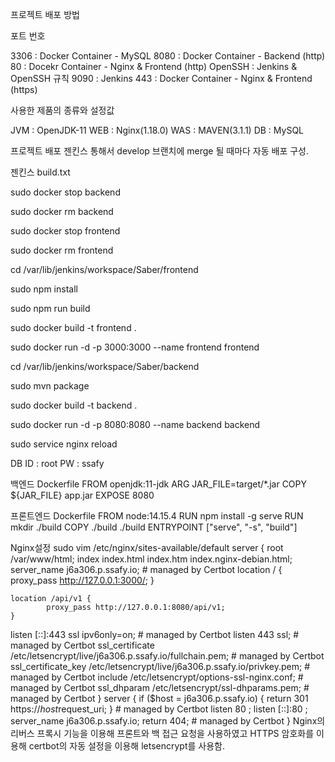 프로젝트 배포 방법

포트 번호

3306 : Docker Container - MySQL
8080 : Docker Container - Backend (http)
80 : Docekr Container - Nginx & Frontend (http)
OpenSSH : Jenkins & OpenSSH 규칙
9090 : Jenkins
443 : Docker Container - Nginx & Frontend (https)

사용한 제품의 종류와 설정값

JVM : OpenJDK-11
WEB : Nginx(1.18.0)
WAS : MAVEN(3.1.1)
DB : MySQL


프로젝트 배포
젠킨스 통해서 develop 브랜치에 merge 될 때마다 자동 배포 구성.


젠킨스 build.txt

sudo docker stop backend

sudo docker rm backend

sudo docker stop frontend

sudo docker rm frontend

cd /var/lib/jenkins/workspace/Saber/frontend

sudo npm install

sudo npm run build

sudo docker build -t frontend .

sudo docker run -d -p 3000:3000 --name frontend frontend

cd /var/lib/jenkins/workspace/Saber/backend

sudo mvn package

sudo docker build -t backend .

sudo docker run -d -p 8080:8080 --name backend backend

sudo service nginx reload



DB
ID : root
PW : ssafy

백엔드 Dockerfile
FROM openjdk:11-jdk
ARG JAR_FILE=target/*.jar
COPY ${JAR_FILE} app.jar
EXPOSE 8080


프론트엔드 Dockerfile
FROM node:14.15.4
RUN npm install -g serve
RUN mkdir ./build
COPY ./build ./build
ENTRYPOINT ["serve", "-s", "build"]


Nginx설정
sudo vim /etc/nginx/sites-available/default
server {
root /var/www/html;
    index index.html index.htm index.nginx-debian.html;
    server_name j6a306.p.ssafy.io; # managed by Certbot
    location / {
            proxy_pass http://127.0.0.1:3000/;
    }

    location /api/v1 {
            proxy_pass http://127.0.0.1:8080/api/v1;
    }


listen [::]:443 ssl ipv6only=on; # managed by Certbot
listen 443 ssl; # managed by Certbot
ssl_certificate /etc/letsencrypt/live/j6a306.p.ssafy.io/fullchain.pem; # managed by Certbot
ssl_certificate_key /etc/letsencrypt/live/j6a306.p.ssafy.io/privkey.pem; # managed by Certbot
include /etc/letsencrypt/options-ssl-nginx.conf; # managed by Certbot
ssl_dhparam /etc/letsencrypt/ssl-dhparams.pem; # managed by Certbot
}
server {
if ($host = j6a306.p.ssafy.io) {
return 301 https://$host$request_uri;
} # managed by Certbot
    listen 80 ;
    listen [::]:80 ;
server_name j6a306.p.ssafy.io;
return 404; # managed by Certbot
}
Nginx의 리버스 프록시 기능을 이용해 프론트와 백 접근 요청을 사용하였고 HTTPS 암호화를 이용해 certbot의 자동 설정을 이용해 letsencrypt를 사용함.
